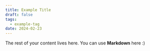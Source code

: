 ```yaml
---
title: Example Title
draft: false
tags:
  - example-tag
date: 2024-02-23
---
```

 
The rest of your content lives here. You can use **Markdown** here :)
